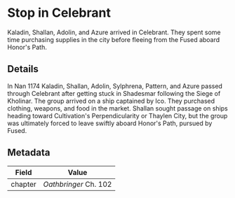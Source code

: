 # Stop in Celebrant
Kaladin, Shallan, Adolin, and Azure arrived in Celebrant. They spent some time purchasing supplies in the city before fleeing from the Fused aboard Honor's Path.

## Details
In Nan 1174 Kaladin, Shallan, Adolin, Sylphrena, Pattern, and Azure passed through Celebrant after getting stuck in Shadesmar following the Siege of Kholinar. The group arrived on a ship captained by Ico. They purchased clothing, weapons, and food in the market. Shallan sought passage on ships heading toward Cultivation's Perpendicularity or Thaylen City, but the group was ultimately forced to leave swiftly aboard Honor's Path, pursued by Fused. 

## Metadata
| Field | Value |
| ----- | ----- |
| chapter | *Oathbringer* Ch. 102 |
